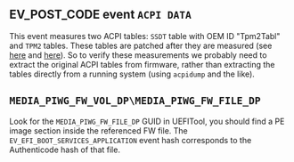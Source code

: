 ## EV_POST_CODE event `ACPI DATA`

This event measures two ACPI tables: `SSDT` table with OEM ID "Tpm2Tabl" and `TPM2` tables.
These tables are patched after they are measured (see [here](https://github.com/tianocore/edk2/blob/edc6681206c1a8791981a2f911d2fb8b3d2f5768/SecurityPkg/Tcg/Tcg2Acpi/Tcg2Acpi.c#L660) and [here](https://github.com/tianocore/edk2/blob/edc6681206c1a8791981a2f911d2fb8b3d2f5768/SecurityPkg/Tcg/Tcg2Acpi/Tcg2Acpi.c#L777)).
So to verify these measurements we probably need to extract the original ACPI tables from firmware, rather than extracting the tables directly from a running system (using `acpidump` and the like).

## `MEDIA_PIWG_FW_VOL_DP\MEDIA_PIWG_FW_FILE_DP`

Look for the `MEDIA_PIWG_FW_FILE_DP` GUID in UEFITool, you should find a PE image section inside the referenced FW file.
The `EV_EFI_BOOT_SERVICES_APPLICATION` event hash corresponds to the Authenticode hash of that file.

